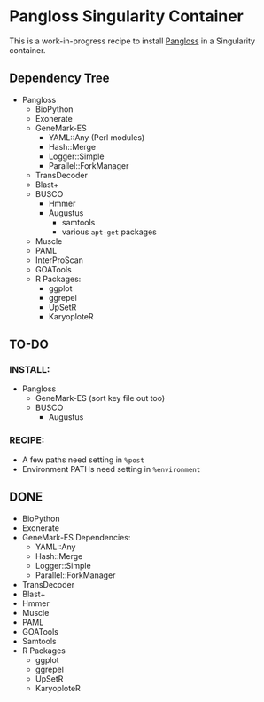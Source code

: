 # Pangloss Singularity Container

This is a work-in-progress recipe to install [Pangloss](https://github.com/chmccarthy/Pangloss) in a Singularity
container.

## Dependency Tree

- Pangloss
  * BioPython
  * Exonerate
  * GeneMark-ES
    - YAML::Any              (Perl modules)
    - Hash::Merge
    - Logger::Simple
    - Parallel::ForkManager
  * TransDecoder
  * Blast+
  * BUSCO
    - Hmmer
    - Augustus
      * samtools
      * various `apt-get` packages
  * Muscle
  * PAML
  * InterProScan
  * GOATools
  * R Packages:
    - ggplot
    - ggrepel
    - UpSetR
    - KaryoploteR

## TO-DO

### INSTALL:

- Pangloss
  * GeneMark-ES (sort key file out too)
  * BUSCO
    - Augustus

### RECIPE:

- A few paths need setting in `%post`
- Environment PATHs need setting in `%environment`


## DONE

- BioPython
- Exonerate
- GeneMark-ES Dependencies:
  * YAML::Any            
  * Hash::Merge
  * Logger::Simple
  * Parallel::ForkManager
- TransDecoder
- Blast+
- Hmmer
- Muscle
- PAML
- GOATools
- Samtools
- R Packages
  * ggplot
  * ggrepel
  * UpSetR
  * KaryoploteR
